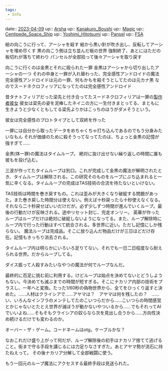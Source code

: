 ```yaml
---
tags:
 - Info
---
```


date:: [2023-04-09](/Daily_Note/2023-04-09.md)
up:: [Arsha](Bar/Novel/Nacaria/Arsha.md)
up:: [Kanakuro_Boushi](Bar/Novel/Nacaria/Kanakuro_Boushi.md)
up:: [Magic](Bar/Novel/Topics/Magic.md)
up:: [Centipede_Space_Ship](Bar/Novel/Nacaria/Centipede_Space_Ship.md)
up:: [Yoshimi_Hitotsumi](Bar/Novel/Nacaria/Yoshimi_Hitotsumi.md)
up:: [Pansel](Bar/Novel/Nacaria/Pansel.md)
up:: [FSA](Bar/Novel/Nacaria/FSA.md)

絵の向こうに行って、アーシャを殺す
絵から黒い針が吹き出し、反転してアーシャを埋め尽くす
黒の向こう側は立ち並んだ板の世界
強制終了、あとにはただの板切れが落ちて終わり
パンセルが全部拾って後々アーシャを取り戻す

向こうに行くのは金黒とそれに殴られた一罪
金黒はアーシャから切り出したアーシャの一つ
それの中身と一罪が入れ替わった、完全感性アンドロイドの魔法
完全感性アンドロイドは元の一罪、何もかもを殺そうとしてたのは元カナ黒
なのでスードネクロフィリアになってたのは完全感性アンドロイド

昔タナトフィリアだった梁先と付き合ってたスードネクロフィリアは一罪の[製作者彼女](Bar/Novel/Nacaria/Tsuduri_Samoto.md)
彼女は梁先の姿を泥棒したネイニの方に一生付きまとってる、まともに生きようと少なくともしてる梁先よりかはこっちのほうがダメそうという。

彼女は完全感性のプロトタイプとして双終を作った

一罪には自分から取ったデータをめちゃくちゃ打ち込んであるのでもう分身みたいなもん
それが価値のために殺そうってなってたのは、ちょっと金黒の記憶が強すぎて……

金黒(体一罪)の魔法はタイムループ。
絶対に抜け出せない繰り返しの時間に誰も彼もを投げ込む。

三波が作ってたタイムループは別口。これが完成して金黒の魔法が解明されたとき、タイムループは解除される。この研究そのものをループにぶち込まれると一気に辛くなる。タイムループの完成はTAS技術の合流を待たないといけない。

TAS技術は時間を巻き戻すもの。これは歪みが大きくなり破綻する問題があった。また巻き戻した時間分は使えない。例えば十秒戻ったら十秒使えなくなる。それなら二十秒戻せばいいだけだが。必ず少しずつ時間が進んでいくループ。最後の行動だけが反映される。途中リセット封じ、完走オンリー。
英華が作ったループはループだけは絶対に破綻しないようになってる。また、ループ解除時にループ内で行った行動はすべて統合される。多世界に近い。ただし記憶にしか残らない。
魔法ループは完成品。そこに放り込んだ物品だけが三日ほどだけ存在。記憶もきっちり消去される。

タイムループ内は明らかにいろいろ足りてない。それでも一日二日程度なら耐えられる世界。だからループしてる。

ダイス振って人殺すみたいなやつの魔法が何でループなんだ。

最終的に百足に挑む前に利用する。けどループは始点を決めてないとどうしようもない。今決めても滅ぶまでの時間が短すぎる。そこにナカリア内部の技術をプラスし、一年へと変換。たった1/60秒の偽物世界から、全てをひっくり返すと決めた。……人材はクライシアで……アヤマは？　アヤマは何を残したの？　……い、いろんなインフラのメンテしてたのこいつらだから……こいつらの時間感覚とかじゃないとたとえ世界が滅ぼうが動かないやついるから……でもそれってAIでいいよね……そもそもクライシアの奴らなら次を見出し合うから……方向性決め続けるだけでも変わるのか。

オーバー・ザ・ゲーム。コードネームはotg。ケーブルかな？

なおこれだけ盛り上がって何だが、ループ解除後の初手はナカリア捨てて逃げること。街まで守る手段を講じるには力足りなさすぎた。あとアヤマ勢が流石に持たねえって。
その後ナカリア分解して全部戦闘に使う。

もう一回元のループ魔法にアクセスする最終手段は見送られた。
